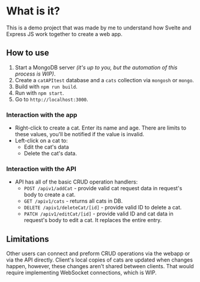 # What is it?
This is a demo project that was made by me to understand how Svelte and Express JS work together to create a web app.

## How to use
1. Start a MongoDB server *(it's up to you, but the automation of this process is WIP)*.
2. Create a `catAPItest` database and a `cats` collection via `mongosh` or `mongo`.
3. Build with `npm run build`.
4. Run with `npm start`.
5. Go to `http://localhost:3000`.

### Interaction with the app
- Right-click to create a cat. Enter its name and age. There are limits to these values, you'll be notified if the value is invalid.
- Left-click on a cat to:
  - Edit the cat's data
  - Delete the cat's data.

### Interaction with the API
- API has all of the basic CRUD operation handlers:
  - `POST /apiv1/addCat` - provide valid cat request data in request's body to create a cat.
  - `GET /apiv1/cats` - returns all cats in DB.
  - `DELETE /apiv1/deleteCat/[id]` - provide valid ID to delete a cat.
  - `PATCH /apiv1/editCat/[id]` - provide valid ID and cat data in request's body to edit a cat. It replaces the entire entry.

## Limitations
Other users can connect and preform CRUD operations via the webapp or via the API directly. Client's local copies of cats are updated when changes happen, however, these changes aren't shared between clients. That would require implementing WebSocket connections, which is WIP.